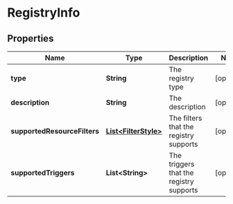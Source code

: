 
# RegistryInfo

## Properties
Name | Type | Description | Notes
------------ | ------------- | ------------- | -------------
**type** | **String** | The registry type |  [optional]
**description** | **String** | The description |  [optional]
**supportedResourceFilters** | [**List&lt;FilterStyle&gt;**](FilterStyle.md) | The filters that the registry supports |  [optional]
**supportedTriggers** | **List&lt;String&gt;** | The triggers that the registry supports |  [optional]



